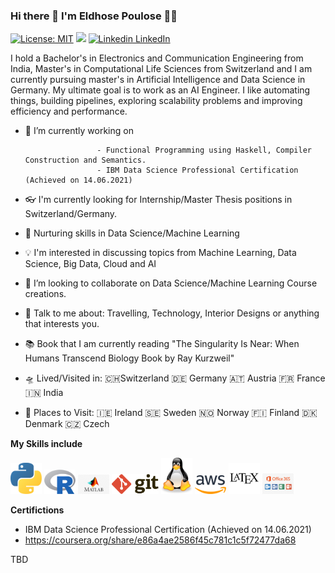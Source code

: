 ### Hi there 👋 I'm Eldhose Poulose 🧔🏻

[![License: MIT](https://img.shields.io/badge/License-MIT-yellow.svg)](https://opensource.org/licenses/MIT)
![](https://komarev.com/ghpvc/?username=eldhosepoulose&color=blueviolet)
[![Linkedin](https://i.stack.imgur.com/gVE0j.png) LinkedIn](https://www.linkedin.com/in/pouloseeldhose/)


I hold a Bachelor's in Electronics and Communication Engineering from India, Master's in Computational Life Sciences from Switzerland and I am currently pursuing master's in Artificial Intelligence and Data Science in Germany. My ultimate goal is to work as an AI Engineer. I like automating things, building pipelines, exploring scalability problems and improving efficiency and performance.

- 🔭 I’m currently working on 

                      - Functional Programming using Haskell, Compiler Construction and Semantics.
                      - IBM Data Science Professional Certification (Achieved on 14.06.2021)
                      
- 👓 I'm currently looking for Internship/Master Thesis positions in Switzerland/Germany.
- 🌱 Nurturing skills in Data Science/Machine Learning
- 💡 I'm interested in discussing topics from Machine Learning, Data Science, Big Data, Cloud and AI
- 👯 I’m looking to collaborate on Data Science/Machine Learning Course creations.
- 💬 Talk to me about: Travelling, Technology, Interior Designs or anything that interests you.
- 📚 Book that I am currently reading "The Singularity Is Near: When Humans Transcend Biology Book by Ray Kurzweil"
- 🛸 Lived/Visited in: 🇨🇭Switzerland 🇩🇪 Germany 🇦🇹 Austria 🇫🇷 France 🇮🇳 India
- 🚀 Places to Visit: 🇮🇪 Ireland 🇸🇪 Sweden 🇳🇴 Norway 🇫🇮 Finland 🇩🇰 Denmark 🇨🇿 Czech 

**My Skills include**

<img src= "python.svg" width= "50"> <img src= "Rlogo.svg" width= "50"> <img src= "matlab.svg.jpg" width= "50"> <img src= "git.svg" width= "75"> <img src= "linux-tux.svg" width= "50"> <img src= "aws.svg" width= "50"> <img src= "latex.svg" width= "50"> <img src= "msOffice.jpg" width= "50" >


**Certifictions**

 - IBM Data Science Professional Certification (Achieved on 14.06.2021)
 - https://coursera.org/share/e86a4ae2586f45c781c1c5f72477da68
 
 <pdf src= "https://github.com/EldhosePoulose/eldhosepoulose/blob/d72f951795e269f37c268dec154959f5f1b8c07a/IBM-Data-Science-Professional-Certificate.pdf" width= "500">

TBD
    



<!--
**EldhosePoulose/eldhosepoulose** is a ✨ _special_ ✨ repository because its `README.md` (this file) appears on your GitHub profile.

      
